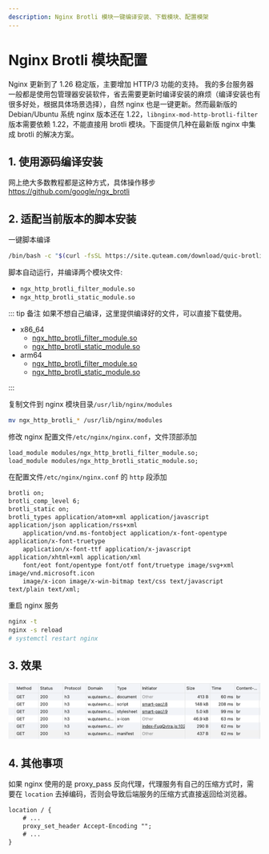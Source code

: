 ```yaml
---
description: Nginx Brotli 模块一键编译安装、下载模块、配置模架
---
```


# Nginx Brotli 模块配置

Nginx 更新到了 1.26 稳定版，主要增加 HTTP/3 功能的支持。
我的多台服务器一般都是使用包管理器安装软件，省去需要更新时编译安装的麻烦（编译安装也有很多好处，根据具体场景选择），自然 nginx 也是一键更新。然而最新版的 Debian/Ubuntu 系统 nginx 版本还在 1.22，`libnginx-mod-http-brotli-filter` 版本需要依赖 1.22，不能直接用 brotli 模块。下面提供几种在最新版 nginx 中集成 brotli 的解决方案。

## 1. 使用源码编译安装

网上绝大多数教程都是这种方式，具体操作移步 https://github.com/google/ngx_brotli

## 2. 适配当前版本的脚本安装

一键脚本编译

```bash
/bin/bash -c "$(curl -fsSL https://site.quteam.com/download/quic-brotli/build-nginx-brotli-modules.sh)"
```

脚本自动运行，并编译两个模块文件:

-   `ngx_http_brotli_filter_module.so`
-   `ngx_http_brotli_static_module.so`

::: tip 备注
如果不想自己编译，这里提供编译好的文件，可以直接下载使用。

-   x86_64
    -   [ngx_http_brotli_filter_module.so](https://site.quteam.com/download/quic-brotli/x86_64/ngx_http_brotli_filter_module.so)
    -   [ngx_http_brotli_static_module.so](https://site.quteam.com/download/quic-brotli/x86_64/ngx_http_brotli_static_module.so)
-   arm64
    -   [ngx_http_brotli_filter_module.so](https://site.quteam.com/download/quic-brotli/arm64/ngx_http_brotli_filter_module.so)
    -   [ngx_http_brotli_static_module.so](https://site.quteam.com/download/quic-brotli/arm64/ngx_http_brotli_static_module.so)

:::

复制文件到 nginx 模块目录`/usr/lib/nginx/modules`

```bash
mv ngx_http_brotli_* /usr/lib/nginx/modules
```

修改 nginx 配置文件`/etc/nginx/nginx.conf`，文件顶部添加

```nginx
load_module modules/ngx_http_brotli_filter_module.so;
load_module modules/ngx_http_brotli_static_module.so;
```

在配置文件`/etc/nginx/nginx.conf` 的 `http` 段添加

```nginx
brotli on;
brotli_comp_level 6;
brotli_static on;
brotli_types application/atom+xml application/javascript application/json application/rss+xml
    application/vnd.ms-fontobject application/x-font-opentype application/x-font-truetype
    application/x-font-ttf application/x-javascript application/xhtml+xml application/xml
    font/eot font/opentype font/otf font/truetype image/svg+xml image/vnd.microsoft.icon
    image/x-icon image/x-win-bitmap text/css text/javascript text/plain text/xml;
```

重启 nginx 服务

```bash
nginx -t
nginx -s reload
# systemctl restart nginx
```

## 3. 效果

![quic + brotli 效果](assets/quic-brotli.png)

## 4. 其他事项

如果 nginx 使用的是 proxy_pass 反向代理，代理服务有自己的压缩方式时，需要在 `location` 去掉编码，否则会导致后端服务的压缩方式直接返回给浏览器。

```nginx
location / {
    # ...
    proxy_set_header Accept-Encoding "";
    # ...
}
```
